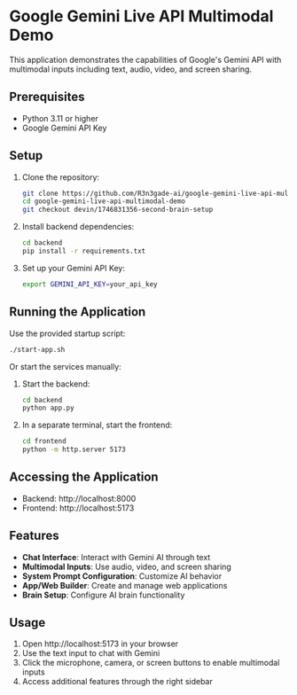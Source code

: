 # Google Gemini Live API Multimodal Demo

This application demonstrates the capabilities of Google's Gemini API with multimodal inputs including text, audio, video, and screen sharing.

## Prerequisites

- Python 3.11 or higher
- Google Gemini API Key

## Setup

1. Clone the repository:
   ```bash
   git clone https://github.com/R3n3gade-ai/google-gemini-live-api-multimodal-demo.git
   cd google-gemini-live-api-multimodal-demo
   git checkout devin/1746831356-second-brain-setup
   ```

2. Install backend dependencies:
   ```bash
   cd backend
   pip install -r requirements.txt
   ```

3. Set up your Gemini API Key:
   ```bash
   export GEMINI_API_KEY=your_api_key
   ```

## Running the Application

Use the provided startup script:

```bash
./start-app.sh
```

Or start the services manually:

1. Start the backend:
   ```bash
   cd backend
   python app.py
   ```

2. In a separate terminal, start the frontend:
   ```bash
   cd frontend
   python -m http.server 5173
   ```

## Accessing the Application

- Backend: http://localhost:8000
- Frontend: http://localhost:5173

## Features

- **Chat Interface**: Interact with Gemini AI through text
- **Multimodal Inputs**: Use audio, video, and screen sharing
- **System Prompt Configuration**: Customize AI behavior
- **App/Web Builder**: Create and manage web applications
- **Brain Setup**: Configure AI brain functionality

## Usage

1. Open http://localhost:5173 in your browser
2. Use the text input to chat with Gemini
3. Click the microphone, camera, or screen buttons to enable multimodal inputs
4. Access additional features through the right sidebar
